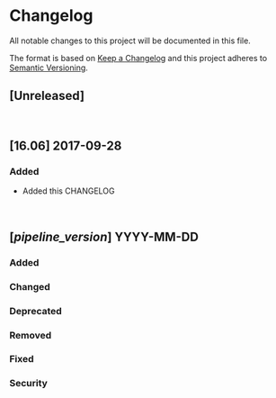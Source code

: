 # Changelog
All notable changes to this project will be documented in this file.

The format is based on [Keep a Changelog](http://keepachangelog.com/en/1.0.0/)
and this project adheres to [Semantic Versioning](http://semver.org/spec/v2.0.0.html).

## [Unreleased]

<br>

## [16.06] 2017-09-28
### Added
- Added this CHANGELOG

<br>

## [_pipeline_version_] YYYY-MM-DD
### Added
### Changed
### Deprecated
### Removed
### Fixed
### Security